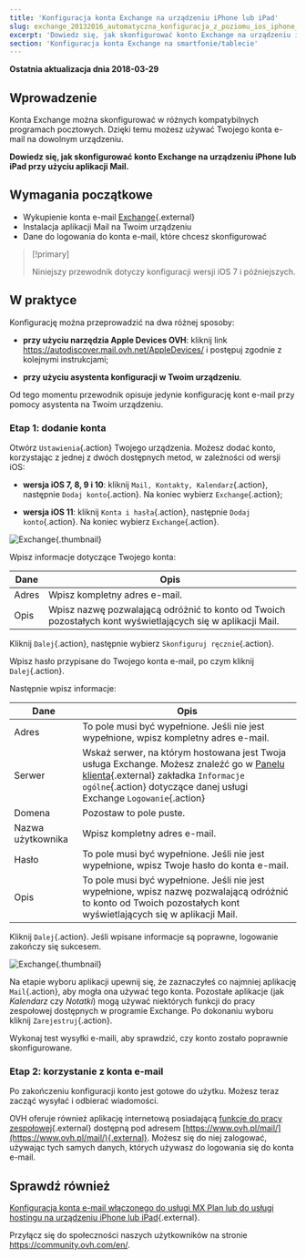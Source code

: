 ```yaml
---
title: 'Konfiguracja konta Exchange na urządzeniu iPhone lub iPad'
slug: exchange_20132016_automatyczna_konfiguracja_z_poziomu_ios_iphone_-_ipad
excerpt: 'Dowiedz się, jak skonfigurować konto Exchange na urządzeniu iPhone lub iPad przy użyciu aplikacji Mail'
section: 'Konfiguracja konta Exchange na smartfonie/tablecie'
---
```


**Ostatnia aktualizacja dnia 2018-03-29**

## Wprowadzenie

Konta Exchange można skonfigurować w różnych kompatybilnych programach pocztowych. Dzięki temu możesz używać Twojego konta e-mail na dowolnym urządzeniu.

**Dowiedz się, jak skonfigurować konto Exchange na urządzeniu iPhone lub iPad przy użyciu aplikacji Mail.**

## Wymagania początkowe

- Wykupienie konta e-mail [Exchange](https://www.ovh.pl/emaile/){.external}
- Instalacja aplikacji Mail na Twoim urządzeniu
- Dane do logowania do konta e-mail, które chcesz skonfigurować

> [!primary]
>
> Niniejszy przewodnik dotyczy konfiguracji wersji iOS 7 i późniejszych.
>

## W praktyce

Konfigurację można przeprowadzić na dwa różnej sposoby:

- **przy użyciu narzędzia Apple Devices OVH**: kliknij link <https://autodiscover.mail.ovh.net/AppleDevices/> i postępuj zgodnie z kolejnymi instrukcjami;

- **przy użyciu asystenta konfiguracji w Twoim urządzeniu**.

Od tego momentu przewodnik opisuje jedynie konfigurację kont e-mail przy pomocy asystenta na Twoim urządzeniu.

### Etap 1: dodanie konta

Otwórz `Ustawienia`{.action} Twojego urządzenia. Możesz dodać konto, korzystając z jednej z dwóch dostępnych metod, w zależności od wersji iOS:

- **wersja iOS 7, 8, 9 i 10**: kliknij `Mail, Kontakty, Kalendarz`{.action}, następnie `Dodaj konto`{.action}. Na koniec wybierz `Exchange`{.action};

- **wersja iOS 11**: kliknij `Konta i hasła`{.action}, następnie `Dodaj konto`{.action}. Na koniec wybierz `Exchange`{.action}.

![Exchange](images/configuration-mail-exchange-ios-step1.png){.thumbnail}

Wpisz informacje dotyczące Twojego konta:

|Dane|Opis|
|---|---|
|Adres|Wpisz kompletny adres e-mail.|
|Opis|Wpisz nazwę pozwalającą odróżnić to konto od Twoich pozostałych kont wyświetlających się w aplikacji Mail.|

Kliknij `Dalej`{.action}, następnie wybierz `Skonfiguruj ręcznie`{.action}.

Wpisz hasło przypisane do Twojego konta e-mail, po czym kliknij `Dalej`{.action}.

Następnie wpisz informacje: 

|Dane|Opis|
|---|---|
|Adres|To pole musi być wypełnione. Jeśli nie jest wypełnione, wpisz kompletny adres e-mail.|
|Serwer|Wskaż serwer, na którym hostowana jest Twoja usługa Exchange. Możesz znaleźć go w [Panelu klienta](https://www.ovh.com/auth/?action=gotomanager){.external} zakładka `Informacje ogólne`{.action} dotyczące danej usługi Exchange `Logowanie`{.action}|
|Domena|Pozostaw to pole puste.|
|Nazwa użytkownika|Wpisz kompletny adres e-mail.|
|Hasło|To pole musi być wypełnione. Jeśli nie jest wypełnione, wpisz Twoje hasło do konta e-mail.|
|Opis|To pole musi być wypełnione. Jeśli nie jest wypełnione, wpisz nazwę pozwalającą odróżnić to konto od Twoich pozostałych kont wyświetlających się w aplikacji Mail.|

Kliknij `Dalej`{.action}. Jeśli wpisane informacje są poprawne, logowanie zakończy się sukcesem.

![Exchange](images/configuration-mail-exchange-ios-step2.png){.thumbnail}

Na etapie wyboru aplikacji upewnij się, że zaznaczyłeś co najmniej aplikację `Mail`{.action}, aby mogła ona używać tego konta. Pozostałe aplikacje (jak *Kalendarz* czy *Notatki*) mogą używać niektórych funkcji do pracy zespołowej dostępnych w programie Exchange. Po dokonaniu wyboru kliknij `Zarejestruj`{.action}. 

Wykonaj test wysyłki e-maili, aby sprawdzić, czy konto zostało poprawnie skonfigurowane.

### Etap 2: korzystanie z konta e-mail

Po zakończeniu konfiguracji konto jest gotowe do użytku. Możesz teraz zacząć wysyłać i odbierać wiadomości.

OVH oferuje również aplikację internetową posiadającą [funkcje do pracy zespołowej](https://www.ovh.pl/emaile/){.external} dostępną pod adresem [https://www.ovh.pl/mail/](https://www.ovh.pl/mail/){.external}. Możesz się do niej zalogować, używając tych samych danych, których używasz do logowania się do konta e-mail.

## Sprawdź również

[Konfiguracja konta e-mail włączonego do usługi MX Plan lub do usługi hostingu na urządzeniu iPhone lub iPad](https://docs.ovh.com/pl/emails/hosting_www_konfiguracja_na_iphone_ios_91/){.external}.

Przyłącz się do społeczności naszych użytkowników na stronie <https://community.ovh.com/en/>.